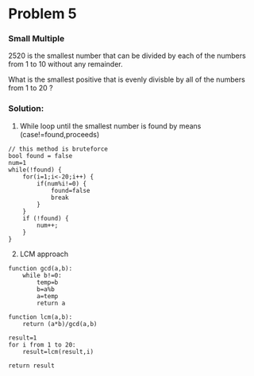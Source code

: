 # Problem 5

### Small Multiple

2520 is the smallest number that can be divided by each of the numbers from 1 to 10 without any remainder.

What is the smallest positive that is evenly divisble by all of the numbers from 1 to 20 ?

### Solution:

1. While loop until the smallest number is found by means (case!=found,proceeds)

```
// this method is bruteforce
bool found = false
num=1
while(!found) {
    for(i=1;i<-20;i++) {
        if(num%i!=0) {
            found=false
            break
        }
    }
    if (!found) {
        num++;
    }
} 
``` 

2. LCM approach

```
function gcd(a,b):
    while b!=0:
        temp=b
        b=a%b
        a=temp
        return a

function lcm(a,b):
    return (a*b)/gcd(a,b)

result=1
for i from 1 to 20:
    result=lcm(result,i)

return result
